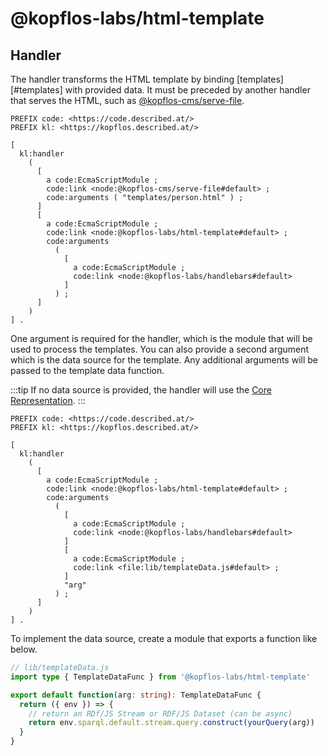 # @kopflos-labs/html-template

## Handler

The handler transforms the HTML template by binding [templates][#templates] with provided data. It must be
preceded by another handler that serves the HTML, such as [@kopflos-cms/serve-file](./serve-file.md).

```turtle
PREFIX code: <https://code.described.at/>
PREFIX kl: <https://kopflos.described.at/>

[
  kl:handler
    (
      [
        a code:EcmaScriptModule ;
        code:link <node:@kopflos-cms/serve-file#default> ;
        code:arguments ( "templates/person.html" ) ;
      ]
      [
        a code:EcmaScriptModule ;
        code:link <node:@kopflos-labs/html-template#default> ;
        code:arguments
          (
            [
              a code:EcmaScriptModule ;
              code:link <node:@kopflos-labs/handlebars#default>
            ]
          ) ;
      ]
    )
] .
```

One argument is required for the handler, which is the module that will be used to process the templates.
You can also provide a second argument which is the data source for the template. Any additional arguments
will be passed to the template data function.

:::tip
If no data source is provided, the handler will use the [Core Representation](../glossary.md#core-representation).
:::

```turtle
PREFIX code: <https://code.described.at/>
PREFIX kl: <https://kopflos.described.at/>

[
  kl:handler
    (
      [
        a code:EcmaScriptModule ;
        code:link <node:@kopflos-labs/html-template#default> ;
        code:arguments
          (
            [
              a code:EcmaScriptModule ;
              code:link <node:@kopflos-labs/handlebars#default>
            ]
            [
              a code:EcmaScriptModule ;
              code:link <file:lib/templateData.js#default> ;
            ]
            "arg"
          ) ;
      ]
    )
] .
```

To implement the data source, create a module that exports a function like below.

```ts
// lib/templateData.js
import type { TemplateDataFunc } from '@kopflos-labs/html-template'

export default function(arg: string): TemplateDataFunc {
  return ({ env }) => {
    // return an RDf/JS Stream or RDF/JS Dataset (can be async) 
    return env.sparql.default.stream.query.construct(yourQuery(arg))
  }
}
```


